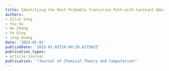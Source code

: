```yaml
---
title: Identifying the Most Probable Transition Path with Constant Advance Replicas
authors:
- Zilin Song
- You Xu
- He Zhang
- Ye Ding
- Jing Huang
date: '2024-01-01'
publishDate: '2025-01-02T16:04:29.627502Z'
publication_types:
- article-journal
publication: '*Journal of Chemical Theory and Computation*'
---
```

